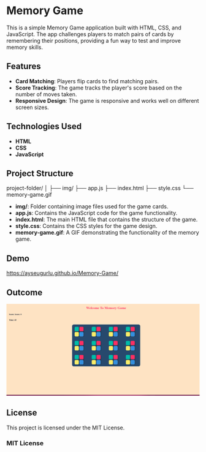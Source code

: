 # Memory Game

This is a simple Memory Game application built with HTML, CSS, and JavaScript. The app challenges players to match pairs of cards by remembering their positions, providing a fun way to test and improve memory skills.

## Features

- **Card Matching**: Players flip cards to find matching pairs.
- **Score Tracking**: The game tracks the player's score based on the number of moves taken.
- **Responsive Design**: The game is responsive and works well on different screen sizes.

## Technologies Used

- **HTML**
- **CSS**
- **JavaScript**

## Project Structure

project-folder/
│
├── img/
├── app.js
├── index.html
├── style.css
└── memory-game.gif


- **img/**: Folder containing image files used for the game cards.
- **app.js**: Contains the JavaScript code for the game functionality.
- **index.html**: The main HTML file that contains the structure of the game.
- **style.css**: Contains the CSS styles for the game design.
- **memory-game.gif**: A GIF demonstrating the functionality of the memory game.

## Demo

https://ayseugurlu.github.io/Memory-Game/

## Outcome

![Memory Game](memory-game.gif)

## License

This project is licensed under the MIT License.

### MIT License

